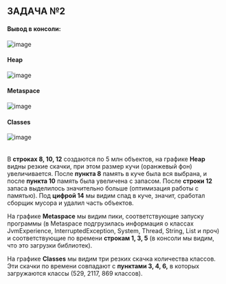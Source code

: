 ## ЗАДАЧА №2

#### Вывод в консоли:
![image](https://user-images.githubusercontent.com/101247948/169236441-1aceb7ac-21f1-4927-a1f3-8ce4f518b324.png)</br>

#### Heap
![image](https://user-images.githubusercontent.com/101247948/169236078-2e977fab-075d-45bb-96c7-33e21c3f60fc.png)

#### Metaspace
![image](https://user-images.githubusercontent.com/101247948/169236313-7dabe43b-c784-4b43-8da5-14e0b04d98b9.png)

#### Classes
![image](https://user-images.githubusercontent.com/101247948/169235961-d56f0c5e-a65c-4f71-b09d-7c7761195a8d.png)
</br>
</br>
</br>
В **строках 8, 10, 12** создаются по 5 млн объектов, на графике **Heap** видны резкие скачки, при этом размер кучи (оранжевый фон) увеличивается. 
После **пункта 8** память в куче была вся выбрана, и после **пункта 10** память была увеличена с запасом. 
После **строки 12** запаса выделилось значительно больше (оптимизация работы с памятью). 
Под **цифрой 14** мы видим спад в куче, значит, сработал сборщик мусора и удалил часть объектов.</br>

На графике **Metaspace** мы видим пики, соответствующие запуску программы 
(в Metaspace подгрузилась информация о классах JvmExperience, InterruptedException, System, Thread, String, List и проч)
и соответствующие по времени **строкам 1, 3, 5** (в консоли мы видим, что это загрузки библиотек).</br>

На графике **Classes** мы видим три резких скачка количества классов.
Эти скачки по времени совпадают с **пунктами 3, 4, 6,** в которых загружаются классы (529, 2117, 869 классов).
